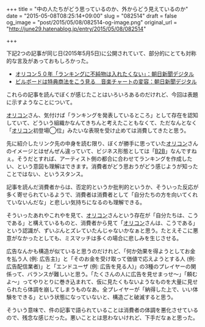 +++
title = "中の人たちがどう思っているのか、外からどう見えているのか"
date = "2015-05-08T08:25:14+09:00"
slug = "082514"
draft = false
og_image = "post/2015/05/08/082514-og-image.png"
original_url = "http://june29.hatenablog.jp/entry/2015/05/08/082514"

+++

<p>下記2つの記事が同じ日(2015年5月5日)に公開されていて、部分的にとても対称的な言及があっておもしろかった。</p>

<ul>
<li><a href="http://www.asahi.com/articles/ASH4Z46N9H4ZUCVL00T.html" title="　ダウンロードやストリーミングといった音楽配信サービスが登場し、国内外の音楽産業はＣＤ一辺倒ではなくなった。そんな中にあって、日本を代表する音楽チャートのオリコンは、依然ＣＤの売上高を重視する。なぜな...">オリコン５０年「ランキングに不純物は入れたくない」：朝日新聞デジタル</a></li>
<li><a href="http://www.asahi.com/articles/ASH4W3RBSH4WUCVL00F.html" title="　デジタル配信に定額制のストリーミングサービス……。激変する音楽環境にあわせ、流行を追いかける音楽チャートの側も変容を迫られている。米ビルボードは、ＣＤ販売だけでなく、ラジオや動画サイトの再生回数など...">ビルボードは特典商法をこう見る　音楽チャートの変容：朝日新聞デジタル</a></li>
</ul>
<p>これらの記事を読んでぼくが感じたことはいろいろあるのだけれど、今回は表題に示すようなことについて。</p>
<p><a class="keyword" href="http://d.hatena.ne.jp/keyword/%A5%AA%A5%EA%A5%B3%A5%F3">オリコン</a>さん、気付けば「ランキングを発表しているところ」として存在を認知していて、どういう組織かなんてきちんと考えたこともなくて、ただなんとなく「<a class="keyword" href="http://d.hatena.ne.jp/keyword/%A5%AA%A5%EA%A5%B3%A5%F3">オリコン</a>初登場◯位」みたいな表現を受け止めては消費してきたと思う。</p>
<p>先に紹介したリンク先の中身を読む限り、ぼくが勝手に思っていた<a class="keyword" href="http://d.hatena.ne.jp/keyword/%A5%AA%A5%EA%A5%B3%A5%F3">オリコン</a>さんのイメージとはぜんぜん違っていて、ビジネス形態としては「<a class="keyword" href="http://d.hatena.ne.jp/keyword/B2B">B2B</a>」なんですねぇ。そうだとすれば、アーティスト側の都合に合わせてランキングを作成したい、という意図も理解はできます。消費者がどう思おうがどう感じようが知ったことではない、というスタンス。</p>
<p>記事を読んだ消費者からは、否定的というか批判的というか、そういった反応が多く寄せられているようで、消費者は消費者として「自分たちの方を向いてくれていないんだな」と悲しい気持ちになるのも理解できる。</p>
<p>そういったあれやこれやを見て、<a class="keyword" href="http://d.hatena.ne.jp/keyword/%A5%AA%A5%EA%A5%B3%A5%F3">オリコン</a>さんという存在が「自分たちは、こうである」と構えているものと、消費者から見て「<a class="keyword" href="http://d.hatena.ne.jp/keyword/%A5%AA%A5%EA%A5%B3%A5%F3">オリコン</a>さんは、こうである」という認識が、ずいぶんとズレていたんじゃないかなぁと思う。たとえそこに悪意がなかったとしても、ミスマッチは多くの場合に悲しみを生じさせる。</p>
<p>広告なんかも構造が似ていると思うのだけれど、「何か効果を得ようとしてお金を払う人 (例: 広告主)」と「そのお金を受け取って価値で応えようとする人 (例: 広告配信業者)」と「エンドユーザ (例: 広告を見る人)」の3種のプレイヤーの関係って、バランスが難しいと思う。「たくさんの人に広告を見せまっせ〜」「頼むよ〜」ってやりとりに巻き込まれて、仮に見たくもないようなものを大量に見せられたら体調を崩してしまうものなあ。全プレイヤーが「納得した上で、いい体験をできる」という状態になっていないと、構造ごと破滅すると思う。</p>
<p>そういう意味で、件の記事で語られていることは消費者の体調を悪化させているので、残念な感じだった。悪いこととは思わないけれど、下手だなぁと思った。</p>
